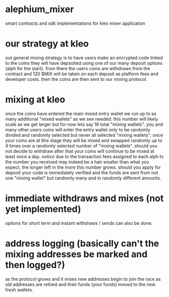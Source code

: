# alephium_mixer
smart contracts and sdk implementations for kleo mixer application

# our strategy at kleo
out general mixing strategy is to have users make an encrypted code linked to the coins they will have depsoited using one of our many deposit options (alph for the start). from there the users coins are withdrawn from the contract and 120 $MIX will be taken on each deposit as platform fees and developer costs. then the coins are then sent to our mixing protocol.

# mixing at kleo
once the coins have entered the main mixed entry wallet we run up to as many additional "mixed wallets" as we see needed. this number will likely scale as we get larger but for now lets say 16 total "mixing wallets". you and many other users coins will enter the entry wallet only to be randomly divided and randomly selected but never all selected "mixing wallets"; once your coins are at this stage they will be mixed and swapped randomly up to 4 times over a randomly selected number of "mixing wallets". should you not decide to withdraw after that your coins will continue to be mixed at least once a day. *notice* due to the transaction fees assigned to each alph tx the number you received may indeed be a hair smaller than what you expect, the longer left in the more this number grows. should you apply for deposit your code is immediately verified and the funds are sent from not one "mixing wallet" but randomly many and in randomly different amounts.

# immediate withdraws and mixes (not yet implemented)
options for short term and instant withdraws / sends can also be done.

# address logging (basically can't the mixing addresses be marked and then logged?)
as the protocol grows and it mixes new addresses begin to join the race as old addresses are retired and their funds (your funds) moved to the new fresh wallets.
